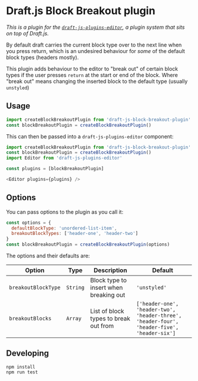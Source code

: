 # Draft.js Block Breakout plugin

*This is a plugin for the [`draft-js-plugins-editor`](https://www.draft-js-plugins.com/), a plugin system that sits on top of Draft.js.*

By default draft carries the current block type over to the next line when you press return, which is an undesired behaviour for _some_ of the default block types (headers mostly).

This plugin adds behaviour to the editor to "break out" of certain block types if the user presses `return` at the start or end of the block. Where "break out" means changing the inserted block to the default type (usually `unstyled`)

## Usage

```js
import createBlockBreakoutPlugin from 'draft-js-block-breakout-plugin'
const blockBreakoutPlugin = createBlockBreakoutPlugin()
```

This can then be passed into a `draft-js-plugins-editor` component:

```js
import createBlockBreakoutPlugin from 'draft-js-block-breakout-plugin'
const blockBreakoutPlugin = createBlockBreakoutPlugin()
import Editor from 'draft-js-plugins-editor'

const plugins = [blockBreakoutPlugin]

<Editor plugins={plugins} />
```

## Options

You can pass options to the plugin as you call it:

```js
const options = {
  defaultBlockType: 'unordered-list-item',
  breakoutBlockTypes: ['header-one', 'header-two']
}
const blockBreakoutPlugin = createBlockBreakoutPlugin(options)
```

The options and their defaults are:

| Option | Type | Description | Default |
| --- | --- | --- | --- |
| `breakoutBlockType` | `String` | Block type to insert when breaking out | `'unstyled'`
| `breakoutBlocks` | `Array` | List of block types to break out from | `['header-one', 'header-two', 'header-three', 'header-four', 'header-five', 'header-six']`

## Developing

```
npm install
npm run test
```
